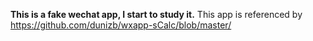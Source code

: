 **This is a fake wechat app, I start to study it.**
This app is referenced by https://github.com/dunizb/wxapp-sCalc/blob/master/
